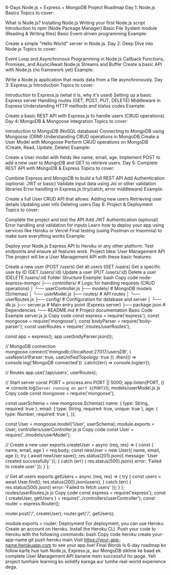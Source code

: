6-Days Node.js + Express + MongoDB Project Roadmap
Day 1: Node.js Basics
Topics to cover:

What is Node.js?
Installing Node.js
Writing your first Node.js script
Introduction to npm (Node Package Manager)
Basic File System module (Reading & Writing files)
Basic Event-driven programming
Example:

Create a simple "Hello World" server in Node.js.
Day 2: Deep Dive into Node.js
Topics to cover:

Event Loop and Asynchronous Programming in Node.js
Callback Functions, Promises, and Async/Await
Node.js Streams and Buffer
Create a basic API with Node.js (no framework yet)
Example:

Write a Node.js application that reads data from a file asynchronously.
Day 3: Express.js Introduction
Topics to cover:

Introduction to Express.js (what it is, why it's used)
Setting up a basic Express server
Handling routes (GET, POST, PUT, DELETE)
Middleware in Express
Understanding HTTP methods and status codes
Example:

Create a basic REST API with Express.js to handle users (CRUD operations).
Day 4: MongoDB & Mongoose Integration
Topics to cover:

Introduction to MongoDB (NoSQL database)
Connecting to MongoDB using Mongoose (ORM)
Understanding CRUD operations in MongoDB
Create a User Model with Mongoose
Perform CRUD operations on MongoDB (Create, Read, Update, Delete)
Example:

Create a User model with fields like name, email, age.
Implement POST to add a new user to MongoDB and GET to retrieve users.
Day 5: Complete REST API with MongoDB & Express
Topics to cover:

Combine Express and MongoDB to build a full REST API
Add Authentication (optional: JWT or basic)
Validate input data using Joi or other validation libraries
Error handling in Express.js (try/catch, error middleware)
Example:

Create a full User CRUD API that allows:
Adding new users
Retrieving user details
Updating user info
Deleting users
Day 6: Project & Deployment
Topics to cover:

Complete the project and test the API
Add JWT Authentication (optional)
Error handling and validation for inputs
Learn how to deploy your app using services like Heroku or Vercel
Final testing (using Postman or Insomnia) to make sure everything works
Example:

Deploy your Node.js Express API to Heroku or any other platform.
Test endpoints and ensure all features work.
Project Idea: User Management API
The project will be a User Management API with these basic features:

Create a new user (POST /users)
Get all users (GET /users)
Get a specific user by ID (GET /users/:id)
Update a user (PUT /users/:id)
Delete a user (DELETE /users/:id)
Folder Structure Example:
bash
Copy code
node-express-mongo/
├── controllers/          # Logic for handling requests (CRUD operations)
│   └── userController.js
├── models/               # MongoDB models (Schemas)
│   └── userModel.js
├── routes/               # API routes
│   └── userRoutes.js
├── config/               # Configuration for database and server
│   └── db.js
├── server.js             # Main entry point (Express server)
├── package.json          # Dependencies
└── README.md             # Project documentation
Basic Code Example
server.js
js
Copy code
const express = require('express');
const mongoose = require('mongoose');
const bodyParser = require('body-parser');
const userRoutes = require('./routes/userRoutes');

const app = express();
app.use(bodyParser.json());

// MongoDB connection
mongoose.connect('mongodb://localhost:27017/usersDB', { useNewUrlParser: true, useUnifiedTopology: true })
  .then(() => console.log('MongoDB connected'))
  .catch((err) => console.log(err));

// Routes
app.use('/api/users', userRoutes);

// Start server
const PORT = process.env.PORT || 5000;
app.listen(PORT, () => console.log(`Server running on port ${PORT}`));
models/userModel.js
js
Copy code
const mongoose = require('mongoose');

const userSchema = new mongoose.Schema({
  name: { type: String, required: true },
  email: { type: String, required: true, unique: true },
  age: { type: Number, required: true },
});

const User = mongoose.model('User', userSchema);
module.exports = User;
controllers/userController.js
js
Copy code
const User = require('../models/userModel');

// Create a new user
exports.createUser = async (req, res) => {
  const { name, email, age } = req.body;
  const newUser = new User({ name, email, age });
  try {
    await newUser.save();
    res.status(201).json({ message: 'User created successfully' });
  } catch (err) {
    res.status(500).json({ error: 'Failed to create user' });
  }
};

// Get all users
exports.getUsers = async (req, res) => {
  try {
    const users = await User.find();
    res.status(200).json(users);
  } catch (err) {
    res.status(500).json({ error: 'Failed to fetch users' });
  }
};
routes/userRoutes.js
js
Copy code
const express = require('express');
const { createUser, getUsers } = require('../controllers/userController');
const router = express.Router();

router.post('/', createUser);
router.get('/', getUsers);

module.exports = router;
Deployment
For deployment, you can use Heroku:
Create an account on Heroku.
Install the Heroku CLI.
Push your code to Heroku with the following commands:
bash
Copy code
heroku create your-app-name
git push heroku main
Visit https://your-app-name.herokuapp.com to see your app live!
Final Words
Is 6-day roadmap ko follow karte hue tum Node.js, Express.js, aur MongoDB sikhne ke baad ek complete User Management API banane mein successful ho jaoge. Yeh project tumhare learning ko solidify karega aur tumhe real-world experience dega.
